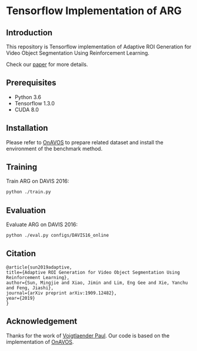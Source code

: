 # Tensorflow Implementation of ARG

## Introduction

This repository is Tensorflow implementation of Adaptive ROI Generation for Video Object Segmentation Using Reinforcement Learning.

Check our [paper](https://arxiv.org/pdf/1909.12482.pdf) for more details.

## Prerequisites

* Python 3.6
* Tensorflow 1.3.0
* CUDA 8.0

## Installation

Please refer to [OnAVOS](https://github.com/Stocastico/OnAVOS) to prepare related dataset and install the environment of the benchmark method.

## Training

Train ARG on DAVIS 2016:

```bash
python ./train.py
```

## Evaluation

Evaluate ARG on DAVIS 2016:

```bash
python ./eval.py configs/DAVIS16_online
```


## Citation

    @article{sun2019adaptive,
    title={Adaptive ROI Generation for Video Object Segmentation Using Reinforcement Learning},
    author={Sun, Mingjie and Xiao, Jimin and Lim, Eng Gee and Xie, Yanchu and Feng, Jiashi},
    journal={arXiv preprint arXiv:1909.12482},
    year={2019}
    }


## Acknowledgement

Thanks for the work of [Voigtlaender Paul](https://www.vision.rwth-aachen.de/person/197/). Our code is based on the implementation of [OnAVOS](https://github.com/Stocastico/OnAVOS).
